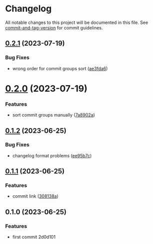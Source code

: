 # Changelog

All notable changes to this project will be documented in this file. See [commit-and-tag-version](https://github.com/absolute-version/commit-and-tag-version) for commit guidelines.

## [0.2.1](https://github.com/Clarkkkk/conventional-changelog-aaron-preset/compare/v0.2.0...v0.2.1) (2023-07-19)


### Bug Fixes

* wrong order for commit groups sort ([ae3fda6](https://github.com/Clarkkkk/conventional-changelog-aaron-preset/commit/ae3fda63f55d98361d4d26875a37e018d23e5af2))



# [0.2.0](https://github.com/Clarkkkk/conventional-changelog-aaron-preset/compare/v0.1.2...v0.2.0) (2023-07-19)


### Features

* sort commit groups manually ([7a8902a](https://github.com/Clarkkkk/conventional-changelog-aaron-preset/commit/7a8902a5e89aecada8d441b9a51f379e5a3ee760))



## [0.1.2](https://github.com/Clarkkkk/conventional-changelog-aaron-preset/compare/v0.1.1...v0.1.2) (2023-06-25)


### Bug Fixes

* changelog format problems ([ee95b7c](https://github.com/Clarkkkk/conventional-changelog-aaron-preset/commit/ee95b7cd4e434740556b76989dec1041602b126e))

## [0.1.1](https://github.com/Clarkkkk/conventional-changelog-aaron-preset/compare/v0.1.0...v0.1.1) (2023-06-25)


### Features

* commit link ([308138a](https://github.com/Clarkkkk/conventional-changelog-aaron-preset/commit/308138a9dde911f7864855543c1bc9307f1c9a24))

## 0.1.0 (2023-06-25)


### Features

* first commit 2d0d101
